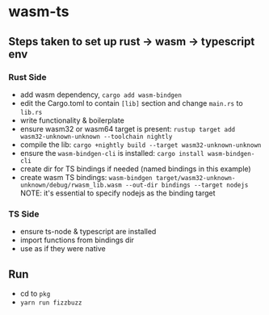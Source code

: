 # wasm-ts

## Steps taken to set up rust -> wasm -> typescript env

### Rust Side
- add wasm dependency, `cargo add wasm-bindgen`
- edit the Cargo.toml to contain `[lib]` section and change `main.rs` to `lib.rs`
- write functionality & boilerplate
- ensure wasm32 or wasm64 target is present: `rustup target add wasm32-unknown-unknown --toolchain nightly`
- compile the lib: `cargo +nightly build --target wasm32-unknown-unknown`
- ensure the `wasm-bindgen-cli` is installed:  `cargo install wasm-bindgen-cli`
- create dir for TS bindings if needed (named bindings in this example)
- create wasm TS bindings: `wasm-bindgen target/wasm32-unknown-unknown/debug/rwasm_lib.wasm --out-dir bindings --target nodejs`
  NOTE: it's essential to specify nodejs as the binding target

### TS Side
- ensure ts-node & typescript are installed
- import functions from bindings dir
- use as if they were native

## Run
- cd to `pkg`
- `yarn run fizzbuzz`
